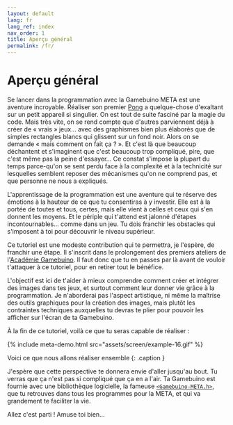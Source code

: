 ```yaml
---
layout: default
lang: fr
lang_ref: index
nav_order: 1
title: Aperçu général
permalink: /fr/
---
```


# Aperçu général

Se lancer dans la programmation avec la Gamebuino META est une aventure incroyable. Réaliser son premier [Pong][pong] a quelque-chose d'exaltant sur un petit appareil si singulier. On est tout de suite fasciné par la magie du code. Mais très vite, on se rend compte que d'autres parviennent déjà à créer de « vrais » jeux… avec des graphismes bien plus élaborés que de simples rectangles blancs qui glissent sur un fond noir. Alors on se demande « mais comment on fait ça ? ». Et c'est là que beaucoup déchantent et s'imaginent que c'est beaucoup trop compliqué, pire, que c'est même pas la peine d'essayer… Ce constat s'impose la plupart du temps parce-qu'on se sent perdu face à la complexité et à la technicité sur lesquelles semblent reposer des mécanismes qu'on ne comprend pas, et que personne ne nous a expliqués.

L'apprentissage de la programmation est une aventure qui te réserve des émotions à la hauteur de ce que tu consentiras à y investir. Elle est à la portée de toutes et tous, certes, mais elle vient à celles et ceux qui s'en donnent les moyens. Et le périple qui t'attend est jalonné d'étapes incontournables… comme dans un jeu. Tu dois franchir les obstacles qui s'imposent à toi pour découvrir le niveau supérieur.

Ce tutoriel est une modeste contribution qui te permettra, je l'espère, de franchir une étape. Il s'inscrit dans le prolongement des premiers ateliers de l'[Académie Gamebuino][academy]. Il faut donc que tu en passes par là avant de vouloir t'attaquer à ce tutoriel, pour en retirer tout le bénéfice.

L'objectif est ici de t'aider à mieux comprendre comment créer et intégrer des images dans tes jeux, et surtout comment leur donner vie grâce à la programmation. Je n'aborderai pas l'aspect artistique, ni même la maîtrise des outils graphiques pour la création des images, mais plutôt les contraintes techniques auxquelles tu devras te plier pour pouvoir les afficher sur l'écran de ta Gamebuino.

À la fin de ce tutoriel, voilà ce que tu seras capable de réaliser :

{% include meta-demo.html src="assets/screen/example-16.gif" %}

Voici ce que nous allons réaliser ensemble
{: .caption }

J'espère que cette perspective te donnera envie d'aller jusqu'au bout. Tu verras que ça n'est pas si compliqué que ça en a l'air. Ta Gamebuino est fournie avec une bibliothèque logicielle, la fameuse [`<Gamebuino-META.h>`][gb-meta], que tu retrouves dans tous les programmes pour la META, et qui va grandement te faciliter la vie.

Allez c'est parti ! Amuse toi bien…  <i class="far fa-smile"></i>



[pong]:    https://gamebuino.com/fr/academy/workshop/make-your-very-first-games-with-pong
[academy]: http://gamebuino.com/fr/academy
[gb-meta]: https://github.com/Gamebuino/Gamebuino-META